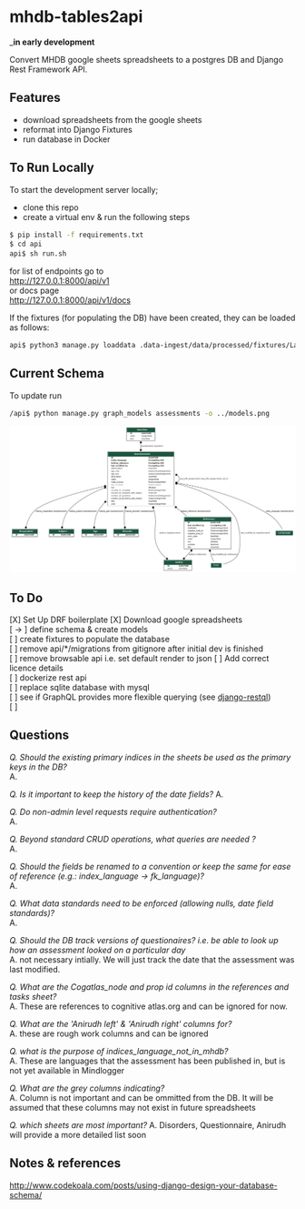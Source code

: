 # mhdb-tables2api
___in early development__  

Convert MHDB google sheets spreadsheets to a postgres DB and Django Rest Framework API.

## Features
* download spreadsheets from the google sheets
* reformat into Django Fixtures
* run database in Docker

## To Run Locally

To start the development server locally; 
- clone this repo
- create a virtual env & run the following steps

```bash
$ pip install -f requirements.txt
$ cd api
api$ sh run.sh
```
for list of endpoints go to  
http://127.0.0.1:8000/api/v1   
or docs page  
http://127.0.0.1:8000/api/v1/docs   

If the fixtures (for populating the DB) have been created, they can be loaded as follows:

```bash
api$ python3 manage.py loaddata .data-ingest/data/processed/fixtures/Language.json
```

## Current Schema

To update run

```bash
/api$ python manage.py graph_models assessments -o ../models.png
```

![current Entity Relationship Diagram](./models.png)

## To Do

[X] Set Up DRF boilerplate 
[X] Download google spreadsheets   
[ -> ] define schema & create models  
[  ] create fixtures to populate the database  
[  ] remove api/*/migrations from gitignore after initial dev is finished    
[  ] remove browsable api i.e. set default render to json
[  ] Add correct licence details    
[  ] dockerize rest api  
[  ] replace sqlite database with mysql  
[  ] see if GraphQL provides more flexible querying (see [django-restql](https://github.com/yezyilomo/django-restql))  
[  ] 

## Questions

_Q. Should the existing primary indices in the sheets be used as the primary keys in the DB?_  
A. 

_Q. Is it important to keep the history of the date fields?_
A.

_Q. Do non-admin level requests require authentication?_   
A.

_Q. Beyond standard CRUD operations, what queries are needed ?_  
A.

_Q. Should the fields be renamed to a convention or keep the same for ease of reference (e.g.: index_language -> fk_language)?_  
A.

_Q. What data standards need to be enforced (allowing nulls, date field standards)?_  
A.

_Q. Should the DB track versions of questionaires? i.e. be able to look up how an assessment looked on a particular day_  
A.  not necessary intially. We will just track the date that the assessment was last modified.

_Q. What are the Cogatlas_node and prop id columns in the references and tasks sheet?_  
A.  These are references to cognitive atlas.org and can be ignored for now.

_Q. What are the 'Anirudh left' & 'Anirudh right' columns for?_  
A. these are rough work columns and can be ignored

_Q. what is the purpose of indices_language_not_in_mhdb?_   
A. These are languages that the assessment has been published in, but is not yet available in Mindlogger  

_Q. What are the grey columns indicating?_  
A. Column is not important and can be ommitted from the DB. It will be assumed that these columns may not exist in future spreadsheets

_Q. which sheets are most important?_
A. Disorders, Questionnaire, Anirudh will provide a more detailed list soon 


## Notes & references

http://www.codekoala.com/posts/using-django-design-your-database-schema/ 
